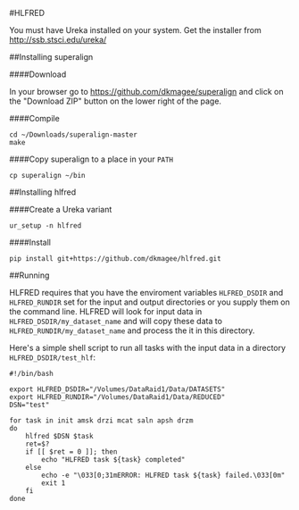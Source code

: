 #HLFRED

You must have Ureka installed on your system. Get the installer from http://ssb.stsci.edu/ureka/

##Installing superalign


####Download
	
In your browser go to https://github.com/dkmagee/superalign and click on the "Download ZIP" button on the lower right of the page.

####Compile

	cd ~/Downloads/superalign-master
	make

####Copy superalign to a place in your `PATH`

	cp superalign ~/bin

##Installing hlfred


####Create a Ureka variant
	
	ur_setup -n hlfred

####Install

	pip install git+https://github.com/dkmagee/hlfred.git

##Running

HLFRED requires that you have the enviroment variables `HLFRED_DSDIR` and `HLFRED_RUNDIR` set for the input and output directories or you supply them on the command line. HLFRED will look for input data in `HLFRED_DSDIR/my_dataset_name` and will copy these data to `HLFRED_RUNDIR/my_dataset_name` and process the it in this directory.

Here's a simple shell script to run all tasks with the input data in a directory `HLFRED_DSDIR/test_hlf`:

	#!/bin/bash

	export HLFRED_DSDIR="/Volumes/DataRaid1/Data/DATASETS"
	export HLFRED_RUNDIR="/Volumes/DataRaid1/Data/REDUCED"
	DSN="test"

	for task in init amsk drzi mcat saln apsh drzm
	do
		hlfred $DSN $task
		ret=$?
		if [[ $ret = 0 ]]; then
		    echo "HLFRED task ${task} completed"
		else
		    echo -e "\033[0;31mERROR: HLFRED task ${task} failed.\033[0m"
			exit 1
		fi
	done